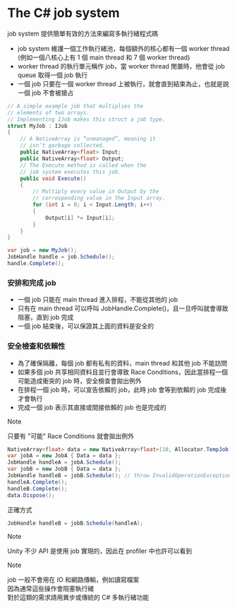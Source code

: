 # The C# job system
job system 提供簡單有效的方法來編寫多執行緒程式碼  
- job system 維護一個工作執行緒池，每個額外的核心都有一個 worker thread (例如一個八核心上有 1 個 main thread 和 7 個 worker thread)
- worker thread 的執行單元稱作 job，當 worker thread 閒置時，他會從 job queue 取得一個 job 執行
- 一個 job 只要在一個 worker thread 上被執行，就會直到結束為止，也就是說一個 job 不會被搶占

```C#
// A simple example job that multiplies the
// elements of two arrays.
// Implementing IJob makes this struct a job type.
struct MyJob : IJob
{
    // A NativeArray is “unmanaged”, meaning it
    // isn’t garbage collected.
    public NativeArray<float> Input;
    public NativeArray<float> Output;
    // The Execute method is called when the
    // job system executes this job.
    public void Execute()
    {
        // Multiply every value in Output by the
        // corresponding value in the Input array.
        for (int i = 0; i < Input.Length; i++)
        {
            Output[i] *= Input[i];
        }
    }
}

var job = new MyJob();
JobHandle handle = job.Schedule();
handle.Complete();
```

### 安排和完成 job
- 一個 job 只能在 main thread 進入排程，不能從其他的 job
- 只有在 main thread 可以呼叫 JobHandle.Complete()，且一旦呼叫就會導致阻塞，直到 job 完成
- 一個 job 結束後，可以保證其上面的資料是安全的

### 安全檢查和依賴性
- 為了確保隔離，每個 job 都有私有的資料，main thread 和其他 job 不能訪問
- 如果多個 job 共享相同資料且並行會導致 Race Conditions，因此當排程一個可能造成衝突的 job 時，安全檢查會拋出例外
- 在排程一個 job 時，可以宣告依賴的 job，此時 job 會等到依賴的 job 完成後才會執行
- 完成一個 job 表示其直接或間接依賴的 job 也是完成的
> [!NOTE]
> 只要有 "可能" Race Conditions 就會拋出例外
> ```C#
> NativeArray<float> data = new NativeArray<float>(10, Allocator.TempJob);
> var jobA = new JobA { Data = data };  
> JobHandle handleA = jobA.Schedule();  
> var jobB = new JobB { Data = data };  
> JobHandle handleB = jobB.Schedule(); // throw InvalidOperationException
> handleA.Complete();  
> handleB.Complete();  
> data.Dispose();  
> ```
> 正確方式
> ```C#
> JobHandle handleB = jobB.Schedule(handleA);  
> ```

> [!NOTE]
> Unity 不少 API 是使用 job 實現的，因此在 profiler 中也許可以看到

> [!NOTE]
> job 一般不會用在 IO 和網路傳輸，例如讀寫檔案  
> 因為通常這些操作會阻塞執行緒  
> 對於這類的需求請用異步或傳統的 C# 多執行緒功能
